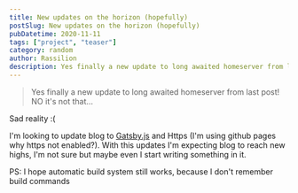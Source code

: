 ```yaml
---
title: New updates on the horizon (hopefully)
postSlug: New updates on the horizon (hopefully)
pubDatetime: 2020-11-11
tags: ["project", "teaser"]
category: random
author: Rassilion
description: Yes finally a new update to long awaited homeserver from last post! NO it's not that...
---
```


> Yes finally a new update to long awaited homeserver from last post! NO it's not that...

Sad reality :(

I'm looking to update blog to [Gatsby.js](https://www.gatsbyjs.com/) and Https (I'm using github pages why https not enabled?). With this updates I'm expecting blog to reach new highs, I'm not sure but maybe even I start writing something in it.

PS: I hope automatic build system still works, because I don't remember build commands
